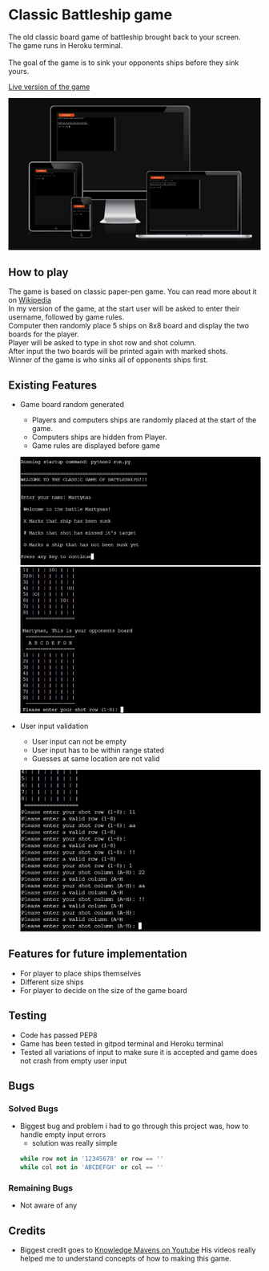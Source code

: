 # Classic Battleship game
The old classic board game of battleship brought back to your screen.<br>
The game runs in Heroku terminal.<br>
<br>
The goal of the game is to sink your opponents ships before they sink yours.<br> 

[Live version of the game](https://battleships-milestoneproject-3.herokuapp.com/)

![start of program](/image/differentdisplaysapi.jpg)
## How to play
The game is based on classic paper-pen game. You can read more about it on [Wikipedia](https://en.wikipedia.org/wiki/Battleship_(game))<br>
In my version of the game, at the start user will be asked to enter their username, followed by game rules.<br>
Computer then randomly place 5 ships on 8x8 board and display the two boards for the player.<br>
Player will be asked to type in shot row and shot column.<br>
After input the two boards will be printed again with marked shots.<br>
Winner of the game is who sinks all of opponents ships first.

## Existing Features
* Game board random generated 
    * Players and computers ships are randomly placed at the start of the game.
    * Computers ships are hidden from Player.
    * Game rules are displayed before game

    ![game rules](/image/gamerules.jpg)
    ![game board](/image/gameboard.jpg)

* User input validation
    * User input can not be empty
    * User input has to be within range stated
    * Guesses at same location are not valid

    ![input validation](/image/validinputhandling.jpg)


## Features for future implementation 
* For player to place ships themselves
* Different size ships
* For player to decide on the size of the game board

## Testing
* Code has passed PEP8
* Game has been tested in gitpod terminal and Heroku terminal 
* Tested all variations of input to make sure it is accepted and game does not crash
from empty user input

## Bugs

### Solved Bugs
* Biggest bug and problem i had to go through this project was, how to handle empty input errors
    * solution was really simple 
    ```python
    while row not in '12345678' or row == ''
    while col not in 'ABCDEFGH' or col == ''
    ```
### Remaining Bugs
* Not aware of any


## Credits
* Biggest credit goes to [Knowledge Mavens on Youtube](https://www.youtube.com/watch?v=tF1WRCrd_HQ&t=11s)
His videos really helped me to understand concepts of how to making this game.